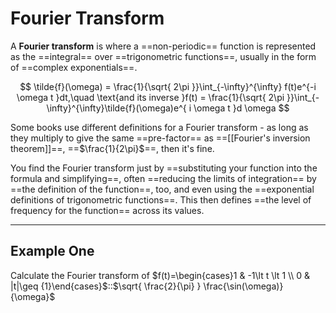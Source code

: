 # Fourier Transform

A **Fourier transform** is where a ==non-periodic== function is represented as the ==integral== over ==trigonometric functions==, usually in the form of ==complex exponentials==.

$$
\tilde{f}(\omega) = \frac{1}{\sqrt{ 2\pi }}\int_{-\infty}^{\infty} f(t)e^{-i \omega t }dt,\quad \text{and its inverse }f(t) = \frac{1}{\sqrt{ 2\pi }}\int_{-\infty}^{\infty}\tilde{f}(\omega)e^{ i \omega t }d \omega
$$

Some books use different definitions for a Fourier transform - as long as they multiply to give the same ==pre-factor== as ==[[Fourier's inversion theorem]]==, ==$\frac{1}{2\pi}$==, then it's fine.

You find the Fourier transform just by ==substituting your function into the formula and simplifying==, often ==reducing the limits of integration== by ==the definition of the function==, too, and even using the ==exponential definitions of trigonometric functions==. This then defines ==the level of frequency for the function== across its values.

---

## Example One

Calculate the Fourier transform of $f(t)=\begin{cases}1 & -1\lt t \lt 1 \\ 0 & |t|\geq {1}\end{cases}$::$\sqrt{ \frac{2}{\pi} } \frac{\sin(\omega)}{\omega}$
